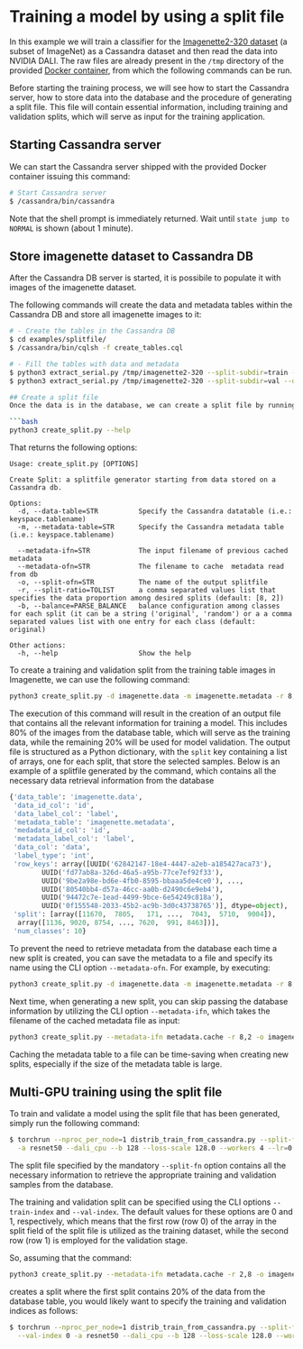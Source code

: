 # Training a model by using a split file
In this example we will train a classifier for the [Imagenette2-320
dataset](https://github.com/fastai/imagenette) (a subset of ImageNet)
as a Cassandra dataset and then read the data into NVIDIA DALI.
The raw files are already present in the `/tmp` directory of the
provided [Docker container](../../README.md#running-the-docker-container),
from which the following commands can be run.

Before starting the training process, we will see how to start the Cassandra server, how to store data into the database and the procedure of generating a split file. This file will contain essential information, including training and validation splits, which will serve as input for the training application.

## Starting Cassandra server
We can start the Cassandra server shipped with the provided
Docker container issuing this command:

```bash
# Start Cassandra server
$ /cassandra/bin/cassandra

```

Note that the shell prompt is immediately returned.  Wait until `state
jump to NORMAL` is shown (about 1 minute).

## Store imagenette dataset to Cassandra DB
After the Cassandra DB server is started, it is possibile to populate it with images of the imagenette dataset.

The following commands will create the data and metadata tables within the Cassandra DB and store all imagenette images to it:

```bash
# - Create the tables in the Cassandra DB
$ cd examples/splitfile/
$ /cassandra/bin/cqlsh -f create_tables.cql

# - Fill the tables with data and metadata
$ python3 extract_serial.py /tmp/imagenette2-320 --split-subdir=train --data-table=imagenette.data --metadata-table=imagenette.metadata
$ python3 extract_serial.py /tmp/imagenette2-320 --split-subdir=val --data-table=imagenette.data --metadata-table=imagenette.metadata

## Create a split file
Once the data is in the database, we can create a split file by running the ```create_split.py``` script. To view the different options available for the script, we can use the command:

```bash
python3 create_split.py --help
```

That returns the following options:

```
Usage: create_split.py [OPTIONS]

Create Split: a splitfile generator starting from data stored on a Cassandra db.

Options:
  -d, --data-table=STR          Specify the Cassandra datatable (i.e.: keyspace.tablename)
  -m, --metadata-table=STR      Specify the Cassandra metadata table (i.e.: keyspace.tablename)

  --metadata-ifn=STR            The input filename of previous cached metadata
  --metadata-ofn=STR            The filename to cache  metadata read from db
  -o, --split-ofn=STR           The name of the output splitfile
  -r, --split-ratio=TOLIST      a comma separated values list that specifies the data proportion among desired splits (default: [8, 2])
  -b, --balance=PARSE_BALANCE   balance configuration among classes for each split (it can be a string ('original', 'random') or a a comma separated values list with one entry for each class (default: original)

Other actions:
  -h, --help                    Show the help
```

To create a training and validation split from the training table images in Imagenette, we can use the following command:

```bash
python3 create_split.py -d imagenette.data -m imagenette.metadata -r 8,2 -o imagenette_splitfile.pckl
```

The execution of this command will result in the creation of an output
file that contains all the relevant information for training a
model. This includes 80% of the images from the database table, which
will serve as the training data, while the remaining 20% will be used
for model validation. The output file is structured as a Python
dictionary, with the `split` key containing a list of arrays, one for
each split, that store the selected samples. Below is an example of a
splitfile generated by the command, which contains all the necessary
data retrieval information from the database

```python
{'data_table': 'imagenette.data',
 'data_id_col': 'id',
 'data_label_col': 'label',
 'metadata_table': 'imagenette.metadata',
 'medadata_id_col': 'id',
 'metadata_label_col': 'label',
 'data_col': 'data',
 'label_type': 'int',
 'row_keys': array([UUID('62842147-18e4-4447-a2eb-a185427aca73'),
        UUID('fd77ab8a-326d-46a5-a95b-77ce7ef92f33'),
        UUID('9be2a98e-bd6e-4fb0-8595-bbaaa5de4ce0'), ...,
        UUID('80540bb4-d57a-46cc-aa0b-d2490c6e9eb4'),
        UUID('94472c7e-1ead-4499-9bce-6e54249c818a'),
        UUID('0f155548-2033-45b2-ac9b-3d0c43738765')], dtype=object),
 'split': [array([11670,  7805,   171, ...,  7043,  5710,  9004]),
  array([1136, 9020, 8754, ..., 7620,  991, 8463])],
 'num_classes': 10}
```

To prevent the need to retrieve metadata from the database each time a
new split is created, you can save the metadata to a file and specify
its name using the CLI option `--metadata-ofn`. For example, by
executing:

```bash
python3 create_split.py -d imagenette.data -m imagenette.metadata -r 8,2 --metadata-ofn metadata.cache -o imagenette_splitfile.pckl
```

Next time, when generating a new split, you can skip passing the
database information by utilizing the CLI option `--metadata-ifn`,
which takes the filename of the cached metadata file as input:

```bash
python3 create_split.py --metadata-ifn metadata.cache -r 8,2 -o imagenette_splitfile.pckl
```

Caching the metadata table to a file can be time-saving when creating
new splits, especially if the size of the metadata table is large.


## Multi-GPU training using the split file

To train and validate a model using the split file that has been
generated, simply run the following command:

```bash
$ torchrun --nproc_per_node=1 distrib_train_from_cassandra.py --split-fn imagenette_splitfile.pckl \
  -a resnet50 --dali_cpu --b 128 --loss-scale 128.0 --workers 4 --lr=0.4 --opt-level O2
```

The split file specified by the mandatory `--split-fn` option contains
all the necessary information to retrieve the appropriate training and
validation samples from the database.

The training and validation split can be specified using the CLI
options `--train-index` and `--val-index`. The default values for
these options are 0 and 1, respectively, which means that the first
row (row 0) of the array in the split field of the split file is
utilized as the training dataset, while the second row (row 1) is
employed for the validation stage.

So, assuming that the command:

```bash
python3 create_split.py --metadata-ifn metadata.cache -r 2,8 -o imagenette_splitfile.pckl
```

creates a split where the first split contains 20% of the data from
the database table, you would likely want to specify the training and
validation indices as follows:

```bash
$ torchrun --nproc_per_node=1 distrib_train_from_cassandra.py --split-fn imagenette_splitfile.pckl --train-index 1 \
  --val-index 0 -a resnet50 --dali_cpu --b 128 --loss-scale 128.0 --workers 4 --lr=0.4 --opt-level O2
```
